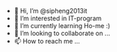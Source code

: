 - 👋 Hi, I’m @sipheng2013it
- 👀 I’m interested in IT-program
- 🌱 I’m currently learning Ho-me :)
- 💞️ I’m looking to collaborate on ...
- 📫 How to reach me ...

<!---
sipheng2013it/sipheng2013it is a ✨ special ✨ repository because its `README.md` (this file) appears on your GitHub profile.
You can click the Preview link to take a look at your changes.
--->
